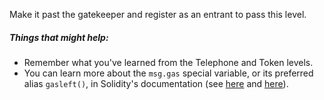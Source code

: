 Make it past the gatekeeper and register as an entrant to pass this level.

##### Things that might help:
* Remember what you've learned from the Telephone and Token levels.
* You can learn more about the `msg.gas` special variable, or its preferred alias `gasleft()`, in Solidity's documentation (see [here](http://solidity.readthedocs.io/en/v0.4.23/units-and-global-variables.html) and [here](http://solidity.readthedocs.io/en/v0.4.23/control-structures.html#external-function-calls)).